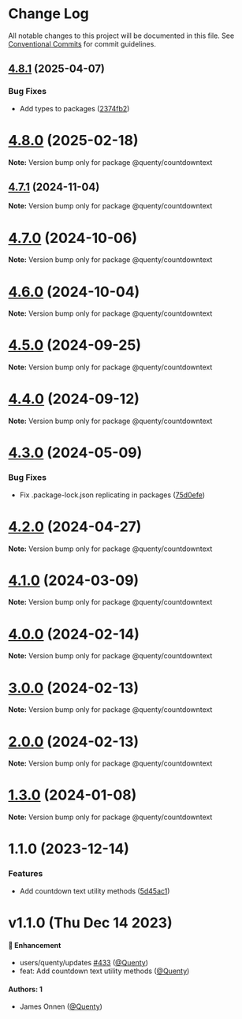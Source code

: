 # Change Log

All notable changes to this project will be documented in this file.
See [Conventional Commits](https://conventionalcommits.org) for commit guidelines.

## [4.8.1](https://github.com/Quenty/NevermoreEngine/compare/@quenty/countdowntext@4.8.0...@quenty/countdowntext@4.8.1) (2025-04-07)


### Bug Fixes

* Add types to packages ([2374fb2](https://github.com/Quenty/NevermoreEngine/commit/2374fb2b043cfbe0e9b507b3316eec46a4e353a0))





# [4.8.0](https://github.com/Quenty/NevermoreEngine/compare/@quenty/countdowntext@4.7.1...@quenty/countdowntext@4.8.0) (2025-02-18)

**Note:** Version bump only for package @quenty/countdowntext





## [4.7.1](https://github.com/Quenty/NevermoreEngine/compare/@quenty/countdowntext@4.7.0...@quenty/countdowntext@4.7.1) (2024-11-04)

**Note:** Version bump only for package @quenty/countdowntext





# [4.7.0](https://github.com/Quenty/NevermoreEngine/compare/@quenty/countdowntext@4.6.0...@quenty/countdowntext@4.7.0) (2024-10-06)

**Note:** Version bump only for package @quenty/countdowntext





# [4.6.0](https://github.com/Quenty/NevermoreEngine/compare/@quenty/countdowntext@4.5.0...@quenty/countdowntext@4.6.0) (2024-10-04)

**Note:** Version bump only for package @quenty/countdowntext





# [4.5.0](https://github.com/Quenty/NevermoreEngine/compare/@quenty/countdowntext@4.4.0...@quenty/countdowntext@4.5.0) (2024-09-25)

**Note:** Version bump only for package @quenty/countdowntext





# [4.4.0](https://github.com/Quenty/NevermoreEngine/compare/@quenty/countdowntext@4.3.0...@quenty/countdowntext@4.4.0) (2024-09-12)

**Note:** Version bump only for package @quenty/countdowntext





# [4.3.0](https://github.com/Quenty/NevermoreEngine/compare/@quenty/countdowntext@4.2.0...@quenty/countdowntext@4.3.0) (2024-05-09)


### Bug Fixes

* Fix .package-lock.json replicating in packages ([75d0efe](https://github.com/Quenty/NevermoreEngine/commit/75d0efeef239f221d93352af71a5b3e930ec23c5))





# [4.2.0](https://github.com/Quenty/NevermoreEngine/compare/@quenty/countdowntext@4.1.0...@quenty/countdowntext@4.2.0) (2024-04-27)

**Note:** Version bump only for package @quenty/countdowntext





# [4.1.0](https://github.com/Quenty/NevermoreEngine/compare/@quenty/countdowntext@4.0.0...@quenty/countdowntext@4.1.0) (2024-03-09)

**Note:** Version bump only for package @quenty/countdowntext





# [4.0.0](https://github.com/Quenty/NevermoreEngine/compare/@quenty/countdowntext@3.0.0...@quenty/countdowntext@4.0.0) (2024-02-14)

**Note:** Version bump only for package @quenty/countdowntext





# [3.0.0](https://github.com/Quenty/NevermoreEngine/compare/@quenty/countdowntext@2.0.0...@quenty/countdowntext@3.0.0) (2024-02-13)

**Note:** Version bump only for package @quenty/countdowntext





# [2.0.0](https://github.com/Quenty/NevermoreEngine/compare/@quenty/countdowntext@1.3.0...@quenty/countdowntext@2.0.0) (2024-02-13)

**Note:** Version bump only for package @quenty/countdowntext





# [1.3.0](https://github.com/Quenty/NevermoreEngine/compare/@quenty/countdowntext@1.1.0...@quenty/countdowntext@1.3.0) (2024-01-08)

**Note:** Version bump only for package @quenty/countdowntext





# 1.1.0 (2023-12-14)


### Features

* Add countdown text utility methods ([5d45ac1](https://github.com/Quenty/NevermoreEngine/commit/5d45ac1951d51a3c44b983f82b84509915e80ec9))





# v1.1.0 (Thu Dec 14 2023)

#### 🚀 Enhancement

- users/quenty/updates [#433](https://github.com/Quenty/NevermoreEngine/pull/433) ([@Quenty](https://github.com/Quenty))
- feat: Add countdown text utility methods ([@Quenty](https://github.com/Quenty))

#### Authors: 1

- James Onnen ([@Quenty](https://github.com/Quenty))
